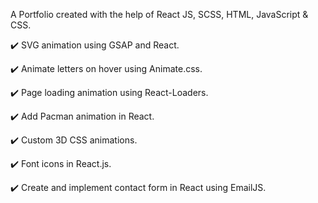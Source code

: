 

A Portfolio created with the help of React JS, SCSS, HTML, JavaScript & CSS.

[Portfolio]:(https://aquamarine-hotteok-af3024.netlify.app/)

✔️ SVG animation using GSAP and React.

✔️ Animate letters on hover using Animate.css.

✔️ Page loading animation using React-Loaders.

✔️ Add Pacman animation in React.

✔️ Custom 3D CSS animations.

✔️ Font icons in React.js.

✔️ Create and implement contact form in React using EmailJS.
